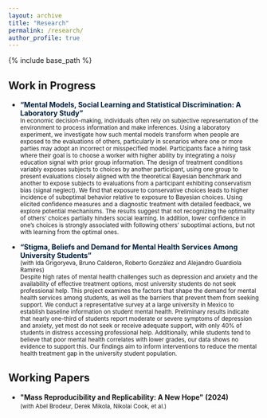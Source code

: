 ```yaml
---
layout: archive
title: "Research"
permalink: /research/
author_profile: true
---
```


{% include base_path %}

<!-- 
In my research I use lab and field experiments to explore topics that include

- misspecified social learning
- discrimination and inaccurate beliefs
- rationalization and motivated reasoning
- student mental health stigma
- peer group support for tutors
 -->

## Work in Progress


- <span style="color:#001f3d"><strong>“Mental Models, Social Learning and Statistical Discrimination: A Laboratory Study”</strong></span>  
  <small>In economic decision-making, individuals often rely on subjective representation of the environment to process information and make inferences. Using a laboratory experiment, we investigate how such mental models transform when people are exposed to the evaluations of others, particularly in scenarios where one or more parties may adopt an incorrect or misspecified model. Participants face a hiring task where their goal is to choose a worker with higher ability by integrating a noisy education signal with prior group information. The design of treatment conditions variably exposes subjects to choices by another participant, using one group to present evaluations closely aligned with the theoretical Bayesian benchmark and another to expose subjects to evaluations from a participant exhibiting conservatism bias (signal neglect). We find that exposure to conservative choices leads to higher incidence of suboptimal behavior relative to exposure to Bayesian choices. Using elicited confidence measures and a diagnostic treatment with detailed feedback, we explore potential mechanisms. The results suggest that not recognizing the optimality of others’ choices partially hinders social learning. In addition, lower confidence in one’s choices is strongly associated with following others’ suboptimal actions, but not with learning from the optimal ones.</small>

- <span style="color:#001f3d"><strong>“Stigma, Beliefs and Demand for Mental Health Services Among University Students”</strong></span> 
<br> <small> (with Ida Grigoryeva, Bruno Calderon, Roberto González and Alejandro Guardiola Ramires)</small>  
  <small>Despite high rates of mental health challenges such as depression and anxiety and the availability of effective treatment options, most university students do not seek professional help. This project examines the factors that shape the demand for mental health services among students, as well as the barriers that prevent them from seeking support. We conduct a representative survey at a large university in Mexico to establish baseline information on student mental health. Preliminary results indicate that nearly one-third of students report moderate or severe symptoms of depression and anxiety, yet most do not seek or receive adequate support, with only 40% of students in distress accessing professional help. Additionally, while students tend to believe that poor mental health correlates with lower grades, our data shows no evidence to support this. Our findings aim to inform interventions to reduce the mental health treatment gap in the university student population.</small>


## Working Papers

- **"Mass Reproducibility and Replicability: A New Hope" (2024)** 
<br> <small>(with Abel Brodeur, Derek Mikola, Nikolai Cook, et al.)</small>


<!-- 
## Work in Progress

- “Mental Models, Social Learning and Statistical Discrimination: A Laboratory Study”
In economic decision-making, individuals often rely on subjective representation of the environment to process
information and make inferences. Using a laboratory experiment, we investigate how such mental models
transform when people are exposed to the evaluations of others, particularly in scenarios where one or more
parties may adopt an incorrect or misspecified model. Participants face a hiring task where their goal is to
choose a worker with higher ability by integrating a noisy education signal with prior group information. The
design of treatment conditions variably exposes subjects to choices by another participant, using one group to
present evaluations closely aligned with the theoretical Bayesian benchmark and another to expose subjects to
evaluations froma participantexhibiting conservatism bias(signal neglect). We findthatexposure toconservative
choices leads to higher incidence of suboptimal behavior relative to exposure to Bayesian choices. Using elicited
confidence measure and a diagnostic treatment with detailed feedback, we explore potential mechanisms. The
results suggest that not recognizing optimality of others’ choices partially hinders social learning. In addition,
lower confidence in one’s choices is strongly associated with following others’ suboptimal actions, but not with
learning from the optimal ones.

- "Stigma, Beliefs and Demand for Mental Health Services Among University Students" with Ida Grigoryeva, Bruno Calderon, Roberto González and Alejandro Guardiola Ramires, 
Despite high rates of mental health challenges such as depression and anxiety and the availability of effective
treatment options, most university students do not seek professional help. This project examines the factors
that shape the demand for mental health services among students, as well as the barriers that prevent them
from seeking support. We conduct a representative survey at a large university in Mexico to establish baseline
information on student mental health. Preliminary results indicate that nearly one-third of students report
1
moderate or severe symptoms of depression and anxiety, yet most do not seek or receive adequate support, with
only 40% of students in distress accessing professional help. Additionally, while students tend to believe that
poor mental health correlates with lower grades, our data shows no evidence to support this. Our findings aim
to inform interventions to reduce the mental health treatment gap in the university student population.
 -->



